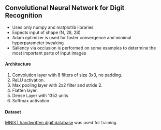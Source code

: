 ## Convolutional Neural Network for Digit Recognition

- Uses only numpy and matplotlib libraries
- Expects input of shape (N, 28, 28)
- Adam optimizer is used for faster convergence and minimal hyperparameter tweaking
- Saliency via occlusion is performed on some examples to determine the most important parts of input images

#### Architecture

1. Convolution layer with 8 filters of size 3x3, no padding.
2. ReLU activation.
3. Max pooling layer with 2x2 filter and stride 2.
4. Flatten layer.
5. Dense Layer with 1352 units.
6. Softmax activation

#### Dataset

[MNIST handwritten digit database](yann.lecun.com/exdb/mnist/) was used for training.
